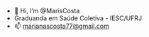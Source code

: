 - 👋 Hi, I’m @MarisCosta
- Graduanda em Saúde Coletiva - IESC/UFRJ
- 📫 marianascosta77@gmail.com

<!---
MarisCosta/MarisCosta is a ✨ special ✨ repository because its `README.md` (this file) appears on your GitHub profile.
You can click the Preview link to take a look at your changes.
--->
